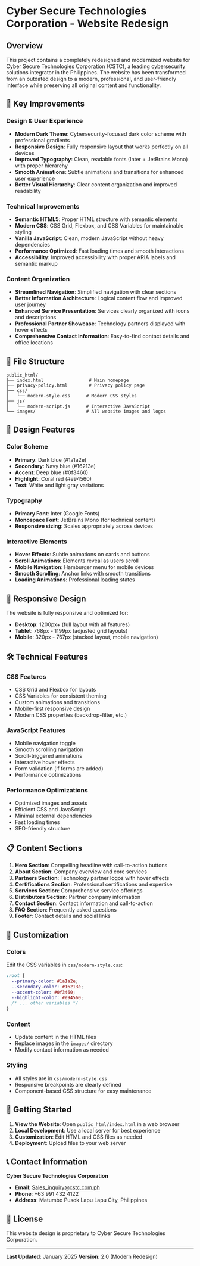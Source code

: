 # Cyber Secure Technologies Corporation - Website Redesign

## Overview
This project contains a completely redesigned and modernized website for Cyber Secure Technologies Corporation (CSTC), a leading cybersecurity solutions integrator in the Philippines. The website has been transformed from an outdated design to a modern, professional, and user-friendly interface while preserving all original content and functionality.

## 🚀 Key Improvements

### Design & User Experience
- **Modern Dark Theme**: Cybersecurity-focused dark color scheme with professional gradients
- **Responsive Design**: Fully responsive layout that works perfectly on all devices
- **Improved Typography**: Clean, readable fonts (Inter + JetBrains Mono) with proper hierarchy
- **Smooth Animations**: Subtle animations and transitions for enhanced user experience
- **Better Visual Hierarchy**: Clear content organization and improved readability

### Technical Improvements
- **Semantic HTML5**: Proper HTML structure with semantic elements
- **Modern CSS**: CSS Grid, Flexbox, and CSS Variables for maintainable styling
- **Vanilla JavaScript**: Clean, modern JavaScript without heavy dependencies
- **Performance Optimized**: Fast loading times and smooth interactions
- **Accessibility**: Improved accessibility with proper ARIA labels and semantic markup

### Content Organization
- **Streamlined Navigation**: Simplified navigation with clear sections
- **Better Information Architecture**: Logical content flow and improved user journey
- **Enhanced Service Presentation**: Services clearly organized with icons and descriptions
- **Professional Partner Showcase**: Technology partners displayed with hover effects
- **Comprehensive Contact Information**: Easy-to-find contact details and office locations

## 📁 File Structure

```
public_html/
├── index.html                 # Main homepage
├── privacy-policy.html        # Privacy policy page
├── css/
│   └── modern-style.css      # Modern CSS styles
├── js/
│   └── modern-script.js      # Interactive JavaScript
└── images/                   # All website images and logos
```

## 🎨 Design Features

### Color Scheme
- **Primary**: Dark blue (#1a1a2e)
- **Secondary**: Navy blue (#16213e)
- **Accent**: Deep blue (#0f3460)
- **Highlight**: Coral red (#e94560)
- **Text**: White and light gray variations

### Typography
- **Primary Font**: Inter (Google Fonts)
- **Monospace Font**: JetBrains Mono (for technical content)
- **Responsive sizing**: Scales appropriately across devices

### Interactive Elements
- **Hover Effects**: Subtle animations on cards and buttons
- **Scroll Animations**: Elements reveal as users scroll
- **Mobile Navigation**: Hamburger menu for mobile devices
- **Smooth Scrolling**: Anchor links with smooth transitions
- **Loading Animations**: Professional loading states

## 📱 Responsive Design

The website is fully responsive and optimized for:
- **Desktop**: 1200px+ (full layout with all features)
- **Tablet**: 768px - 1199px (adjusted grid layouts)
- **Mobile**: 320px - 767px (stacked layout, mobile navigation)

## 🛠 Technical Features

### CSS Features
- CSS Grid and Flexbox for layouts
- CSS Variables for consistent theming
- Custom animations and transitions
- Mobile-first responsive design
- Modern CSS properties (backdrop-filter, etc.)

### JavaScript Features
- Mobile navigation toggle
- Smooth scrolling navigation
- Scroll-triggered animations
- Interactive hover effects
- Form validation (if forms are added)
- Performance optimizations

### Performance Optimizations
- Optimized images and assets
- Efficient CSS and JavaScript
- Minimal external dependencies
- Fast loading times
- SEO-friendly structure

## 📋 Content Sections

1. **Hero Section**: Compelling headline with call-to-action buttons
2. **About Section**: Company overview and core services
3. **Partners Section**: Technology partner logos with hover effects
4. **Certifications Section**: Professional certifications and expertise
5. **Services Section**: Comprehensive service offerings
6. **Distributors Section**: Partner company information
7. **Contact Section**: Contact information and call-to-action
8. **FAQ Section**: Frequently asked questions
9. **Footer**: Contact details and social links

## 🔧 Customization

### Colors
Edit the CSS variables in `css/modern-style.css`:
```css
:root {
  --primary-color: #1a1a2e;
  --secondary-color: #16213e;
  --accent-color: #0f3460;
  --highlight-color: #e94560;
  /* ... other variables */
}
```

### Content
- Update content in the HTML files
- Replace images in the `images/` directory
- Modify contact information as needed

### Styling
- All styles are in `css/modern-style.css`
- Responsive breakpoints are clearly defined
- Component-based CSS structure for easy maintenance

## 🚀 Getting Started

1. **View the Website**: Open `public_html/index.html` in a web browser
2. **Local Development**: Use a local server for best experience
3. **Customization**: Edit HTML and CSS files as needed
4. **Deployment**: Upload files to your web server

## 📞 Contact Information

**Cyber Secure Technologies Corporation**
- **Email**: Sales_inquiry@cstc.com.ph
- **Phone**: +63 991 432 4122
- **Address**: Matumbo Pusok Lapu Lapu City, Philippines

## 📄 License

This website design is proprietary to Cyber Secure Technologies Corporation.

---

**Last Updated**: January 2025
**Version**: 2.0 (Modern Redesign)
